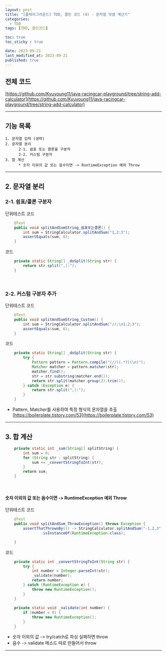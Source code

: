 ```yaml
---
layout: post
title: "[플레이그라운드] TDD, 클린 코드 (4) - 문자열 덧셈 계산기"
categories: 
  - TDD
tags: [TDD, 클린코드]

toc: true
toc_sticky : true

date: 2023-09-21
last_modified_at: 2023-09-21
published: true
---
```


## 전체 코드
[https://github.com/Kyuyoung11/java-racingcar-playground/tree/string-add-calculator](https://github.com/Kyuyoung11/java-racingcar-playground/tree/string-add-calculator)

---
## 기능 목록
````
1. 문자열 입력 (생략)
2. 문자열 분리
      2-1. 쉼표 또는 콜론을 구분자
      2-2. 커스텀 구분자
3. 합 계산
      * 숫자 이외의 값 또는 음수이면 -> RuntimeException 예외 Throw
````

---
## 2. 문자열 분리
### 2-1. 쉼표/콜론 구분자
단위테스트 코드
````java
    @Test
    public void splitAndSumString_쉼표또는콜론() {
        int sum = StringCalculator.splitAndSum("1,2:3");
        assertEquals(sum, 6);
    }
````

코드
````java
    private static String[] _doSplit(String str) {
        return str.split(",|:");
    }
````

<br/>

### 2-2. 커스텀 구분자 추가
단위테스트 코드
````java
    @Test
    public void splitAndSumString_Custom() {
        int sum = StringCalculator.splitAndSum("//;\n1;2;3");
        assertEquals(sum, 6);
    }
````

코드
````java
    private static String[] _doSplit(String str) {
        try {
            Pattern pattern = Pattern.compile("(//)(.*?)(\n)");
            Matcher matcher = pattern.matcher(str);
            matcher.find();
            str = str.substring(matcher.end());
            return str.split(matcher.group(2).trim());
        } catch (Exception e) {
            return str.split(",|:");
        }
    }
````
- Pattern, Matcher를 사용하여 특정 형식의 문자열을 추출  
[https://boilerplate.tistory.com/53](https://boilerplate.tistory.com/53)


---
## 3. 합 계산
````java
    private static int _sum(String[] splitString) {
        int sum = 0;
        for (String str : splitString) {
            sum += _convertStringToInt(str);
        }
        return sum;
    }

````
<br/>

#### 숫자 이외의 값 또는 음수이면 -> RuntimeException 예외 Throw
단위테스트 코드
````java
    @Test
    public void splitAndSum_ThrowException() throws Exception {
        assertThatThrownBy(() -> StringCalculator.splitAndSum("-1,2,3"))
                .isInstanceOf(RuntimeException.class);

    }
````
코드
````java
    private static int _convertStringToInt(String str) {
        try {
            int number = Integer.parseInt(str);
            _validate(number);
            return number;
        } catch (RuntimeException e) {
            throw new RuntimeException();
        }
    }
        
    private static void _validate(int number) {
        if (number < 0) {
            throw new RuntimeException();
        }
    }
````
- 숫자 이외의 값 -> try/catch로 파싱 실패하면 throw
- 음수 -> validate 메소드 따로 만들어서 throw

---